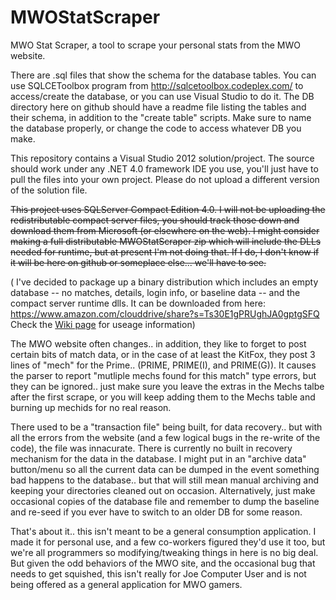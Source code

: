 MWOStatScraper
==============

MWO Stat Scraper, a tool to scrape your personal stats from the MWO website.

There are .sql files that show the schema for the database tables. You can use SQLCEToolbox program from http://sqlcetoolbox.codeplex.com/ to access/create the database, or you can use Visual Studio to do it. The DB directory here on github should have a readme file listing the tables and their schema, in addition to the "create table" scripts. Make sure to name the database properly, or change the code to access whatever DB you make.

This repository contains a Visual Studio 2012 solution/project. The source should work under any .NET 4.0 framework IDE you use, you'll just have to pull the files into your own project. Please do not upload a different version of the solution file.

<s>This project uses SQLServer Compact Edition 4.0. I will not be uploading the redistributable compact server files, you should track those down and download them from Microsoft (or elsewhere on the web). I might consider making a full distributable MWOStatScraper zip which will include the DLLs needed for runtime, but at present I'm not doing that. If I do, I don't know if it will be here on github or someplace else... we'll have to see.</s>

( I've decided to package up a binary distribution which includes an empty database -- no matches, details, login info, or baseline data -- and the compact server runtime dlls. It can be downloaded from here:
https://www.amazon.com/clouddrive/share?s=Ts30E1gPRUghJA0gptgSFQ
Check the <a href="https://github.com/Savantster/MWOStatScraper/wiki/Binary-distribution-usage"> Wiki page</a> for useage information)


The MWO website often changes.. in addition, they like to forget to post certain bits of match data, or in the case of at least the KitFox, they post 3 lines of "mech" for the Prime.. (PRIME, PRIME(I), and PRIME(G)). It causes the parser to report "mutliple mechs found for this match" type errors, but they can be ignored.. just make sure you leave the extras in the Mechs talbe after the first scrape, or you will keep adding them to the Mechs table and burning up mechids for no real reason.

There used to be a "transaction file" being built, for data recovery.. but with all the errors from the website (and a few logical bugs in the re-write of the code), the file was innacurate. There is currently no built in recovery mechanism for the data in the database. I might put in an "archive data" button/menu so all the current data can be dumped in the event something bad happens to the database.. but that will still mean manual archiving and keeping your directories cleaned out on occasion. Alternatively, just make occasional copies of the database file and remember to dump the baseline and re-seed if you ever have to switch to an older DB for some reason.

That's about it.. this isn't meant to be a general consumption application. I made it for personal use, and a few co-workers figured they'd use it too, but we're all programmers so modifying/tweaking things in here is no big deal. But given the odd behaviors of the MWO site, and the occasional bug that needs to get squished, this isn't really for Joe Computer User and is not being offered as a general application for MWO gamers.
